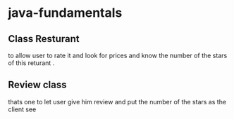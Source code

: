 # java-fundamentals

## Class Resturant 
to allow user to rate it and look for prices and know the number of the stars of this returant .

## Review class
thats one to let user give him review and put the number of the stars as the client see 
